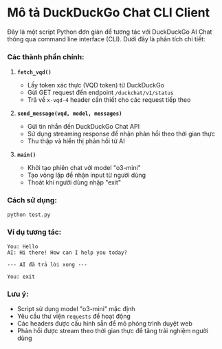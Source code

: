 # Mô tả DuckDuckGo Chat CLI Client

Đây là một script Python đơn giản để tương tác với DuckDuckGo AI Chat thông qua command line interface (CLI). Dưới đây là phân tích chi tiết:

### Các thành phần chính:

1. **`fetch_vqd()`**
   - Lấy token xác thực (VQD token) từ DuckDuckGo
   - Gửi GET request đến endpoint `/duckchat/v1/status`
   - Trả về `x-vqd-4` header cần thiết cho các request tiếp theo

2. **`send_message(vqd, model, messages)`**
   - Gửi tin nhắn đến DuckDuckGo Chat API
   - Sử dụng streaming response để nhận phản hồi theo thời gian thực
   - Thu thập và hiển thị phản hồi từ AI

3. **`main()`**
   - Khởi tạo phiên chat với model "o3-mini"
   - Tạo vòng lặp để nhận input từ người dùng
   - Thoát khi người dùng nhập "exit"

### Cách sử dụng:

```bash
python test.py
```

### Ví dụ tương tác:
```
You: Hello
AI: Hi there! How can I help you today?

--- AI đã trả lời xong ---

You: exit
```

### Lưu ý:
- Script sử dụng model "o3-mini" mặc định
- Yêu cầu thư viện `requests` để hoạt động
- Các headers được cấu hình sẵn để mô phỏng trình duyệt web
- Phản hồi được stream theo thời gian thực để tăng trải nghiệm người dùng
